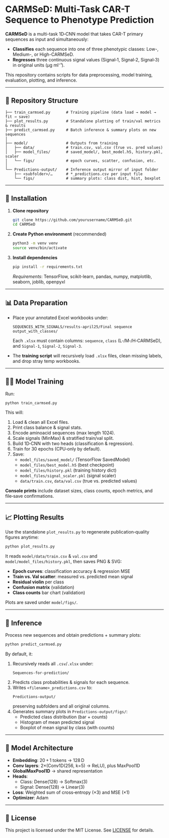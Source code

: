 # CARMSeD: Multi-Task CAR-T Sequence to Phenotype Prediction

**CARMSeD** is a multi-task 1D‑CNN model that takes CAR-T primary sequences as input and simultaneously:

- **Classifies** each sequence into one of three phenotypic classes: Low-, Medium-, or High-CARMSeD.
- **Regresses** three continuous signal values (Signal‑1, Signal‑2, Signal‑3) in original units (µg ml⁻¹).  

This repository contains scripts for data preprocessing, model training, evaluation, plotting, and inference.

---

## 📁 Repository Structure
```
├── train_carmsed.py       # Training pipeline (data load → model → fit → save)
├── plot_results.py        # Standalone plotting of train/val metrics & results
├── predict_carmsed.py     # Batch inference & summary plots on new sequences
│
├── model/                 # Outputs from training
│   ├── data/              # train.csv, val.csv (true vs. pred values)
│   ├── model_files/       # saved_model/, best_model.h5, history.pkl, scaler
│   └── figs/              # epoch curves, scatter, confusion, etc.
│
└── Predictions-output/    # Inference output mirror of input folder
    ├── <subfolder>/…      # *_predictions.csv per input file
    └── figs/              # summary plots: class dist, hist, boxplot
```

---

## 🚀 Installation

1. **Clone repository**
   ```bash
   git clone https://github.com/yourusername/CARMSeD.git
   cd CARMSeD
   ```
2. **Create Python environment** (recommended)
   ```bash
   python3 -m venv venv
   source venv/bin/activate
   ```
3. **Install dependencies**
   ```bash
   pip install -r requirements.txt
   ```
   *Requirements*: TensorFlow, scikit-learn, pandas, numpy, matplotlib, seaborn, joblib, openpyxl

---

## 📊 Data Preparation

- Place your annotated Excel workbooks under:
  ```
  SEQUENCES_WITH_SIGNALS/results-april25/Final sequence output_with_classes/
  ```
  Each `.xlsx` must contain columns: `sequence`, `class` (L‑/M‑/H‑CARMSeD), and `Signal-1`, `Signal-2`, `Signal-3`.

- The **training script** will recursively load `.xlsx` files, clean missing labels, and drop stray temp workbooks.

---

## 🏋️‍♂️ Model Training

Run:
```bash
python train_carmsed.py
```
This will:

1. Load & clean all Excel files.  
2. Print class balance & signal stats.  
3. Encode amino­acid sequences (max length 1024).  
4. Scale signals (MinMax) & stratified train/val split.  
5. Build 1D‑CNN with two heads (classification & regression).  
6. Train for 30 epochs (CPU‑only by default).  
7. Save:
   - `model_files/saved_model/` (TensorFlow SavedModel)
   - `model_files/best_model.h5` (best checkpoint)
   - `model_files/history.pkl` (training history dict)
   - `model_files/signal_scaler.pkl` (signal scaler)
   - `data/train.csv`, `data/val.csv` (true vs. predicted values)

**Console prints** include dataset sizes, class counts, epoch metrics, and file‑save confirmations.

---

## 📈 Plotting Results

Use the standalone `plot_results.py` to regenerate publication‑quality figures anytime:

```bash
python plot_results.py
```

It reads `model/data/train.csv` & `val.csv` and `model/model_files/history.pkl`, then saves PNG & SVG:

- **Epoch curves**: classification accuracy & regression MSE
- **Train vs. Val scatter**: measured vs. predicted mean signal
- **Residual violin** per class
- **Confusion matrix** (validation)
- **Class counts** bar chart (validation)

Plots are saved under `model/figs/`.

---

## 🤖 Inference

Process new sequences and obtain predictions + summary plots:

```bash
python predict_carmsed.py
```

By default, it:

1. Recursively reads all `.csv`/`.xlsx` under:
   ```
   Sequences-for-prediction/
   ```
2. Predicts class probabilities & signals for each sequence.  
3. Writes `<filename>_predictions.csv` to:
   ```
   Predictions-output/
   ```
   preserving subfolders and all original columns.
4. Generates summary plots in `Predictions-output/figs/`:
   - Predicted class distribution (bar + counts)
   - Histogram of mean predicted signal
   - Boxplot of mean signal by class (with counts)

---

## 🧪 Model Architecture

- **Embedding**: 20 + 1 tokens → 128 D  
- **Conv layers**: 2×(Conv1D(256, k=5) → ReLU), plus MaxPool1D  
- **GlobalMaxPool1D** → shared representation  
- **Heads**:
  - Class: Dense(128) → Softmax(3)  
  - Signal: Dense(128) → Linear(3)  
- **Loss**: Weighted sum of cross‑entropy (×3) and MSE (×1)  
- **Optimizer**: Adam

---

## 📜 License

This project is licensed under the MIT License. See [LICENSE](LICENSE) for details.

